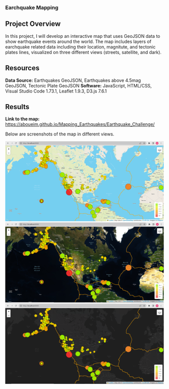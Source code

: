 ### Earchquake Mapping

## Project Overview

In this project, I will develop an interactive map that uses GeoJSON data to show earthquake events around the world. The map includes layers of  earchquake related data including their location, magnitute, and tectonic plates lines, visualized on three different views (streets, satellite, and dark).

## Resources
**Data Source:** Earthquakes GeoJSON, Earthquakes above 4.5mag GeoJSON, Tectonic Plate GeoJSON
**Software:** JavaScript, HTML/CSS, Visual Studio Code 1.73.1, Leaflet 1.9.3, D3.js 7.6.1

## Results

**Link to the map:** https://aboueim.github.io/Mapping_Earthquakes/Earthquake_Challenge/

Below are screenshots of the map in different views.

![This is an image](Street.png)
![This is an image](Satellite.png)
![This is an image](Dark.png)
